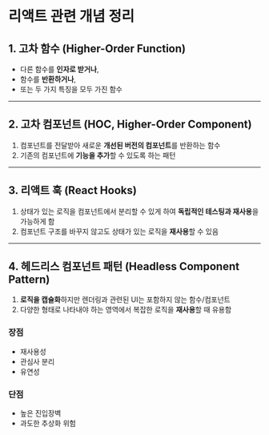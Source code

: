 # 리액트 관련 개념 정리

## 1. 고차 함수 (Higher-Order Function)
- 다른 함수를 **인자로 받거나**,  
- 함수를 **반환하거나**,  
- 또는 두 가지 특징을 모두 가진 함수

---

## 2. 고차 컴포넌트 (HOC, Higher-Order Component)
1. 컴포넌트를 전달받아 새로운 **개선된 버전의 컴포넌트**를 반환하는 함수  
2. 기존의 컴포넌트에 **기능을 추가**할 수 있도록 하는 패턴

---

## 3. 리액트 훅 (React Hooks)
1. 상태가 있는 로직을 컴포넌트에서 분리할 수 있게 하여 **독립적인 테스팅과 재사용**을 가능하게 함  
2. 컴포넌트 구조를 바꾸지 않고도 상태가 있는 로직을 **재사용**할 수 있음  

---

## 4. 헤드리스 컴포넌트 패턴 (Headless Component Pattern)
1. **로직을 캡슐화**하지만 렌더링과 관련된 UI는 포함하지 않는 함수/컴포넌트  
2. 다양한 형태로 나타내야 하는 영역에서 복잡한 로직을 **재사용**할 때 유용함  

### 장점
- 재사용성  
- 관심사 분리  
- 유연성  

### 단점
- 높은 진입장벽  
- 과도한 추상화 위험

